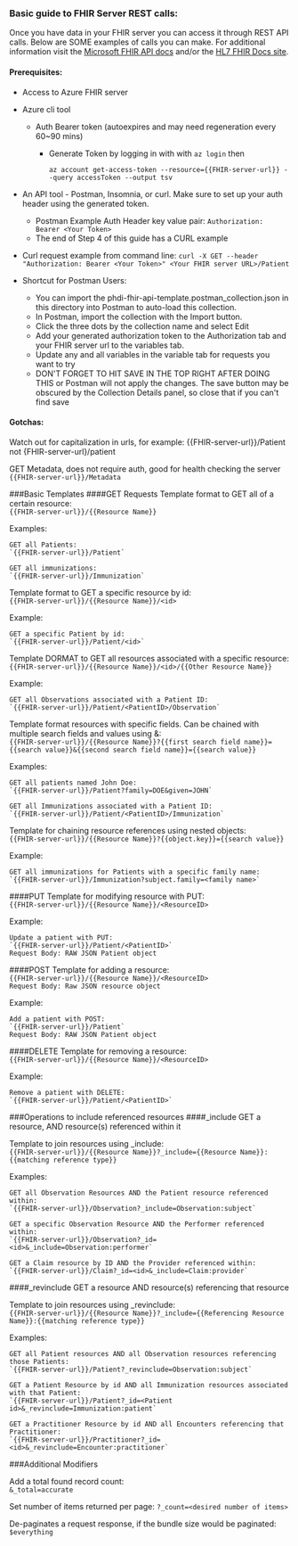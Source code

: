
### Basic guide to FHIR Server REST calls:
Once you have data in your FHIR server you can access it through REST API calls. Below are SOME examples of calls you can make.
For additional information visit the [Microsoft FHIR API docs](https://learn.microsoft.com/en-us/azure/healthcare-apis/fhir/fhir-rest-api-capabilities) and/or the [HL7 FHIR Docs site](https://build.fhir.org/).

#### Prerequisites:
- Access to Azure FHIR server

- Azure cli tool

  - Auth Bearer token (autoexpires and may need regeneration every 60~90 mins)

      - Generate Token by logging in with with `az login` then
   
        `az account get-access-token --resource={{FHIR-server-url}} --query accessToken --output tsv`

- An API tool - Postman, Insomnia, or curl. Make sure to set up your auth header using the generated token.
    - Postman Example Auth Header key value pair: `Authorization: Bearer <Your Token>`
    - The end of Step 4 of this guide has a CURL example

- Curl request example from command line: `curl -X GET --header "Authorization: Bearer <Your Token>" <Your FHIR server URL>/Patient`
  
- Shortcut for Postman Users:
  - You can import the phdi-fhir-api-template.postman_collection.json in this directory into Postman to auto-load this collection.
  - In Postman, import the collection with the Import button.
  - Click the three dots by the collection name and select Edit
  - Add your generated authorization token to the Authorization tab and your FHIR server url to the variables tab.
  - Update any and all variables in the variable tab for requests you want to try
  - DON'T FORGET TO HIT SAVE IN THE TOP RIGHT AFTER DOING THIS or Postman will not apply the changes. The save button may be obscured by the Collection Details panel, so close that if you can't find save 

#### Gotchas:
Watch out for capitalization in urls, for example:
{{FHIR-server-url}}/Patient not {FHIR-server-url}/patient

GET Metadata, does not require auth, good for health checking the server
`{{FHIR-server-url}}/Metadata`

###Basic Templates
####GET Requests
Template format to GET all of a certain resource:  
`{{FHIR-server-url}}/{{Resource Name}}`

Examples:

    GET all Patients:  
    `{{FHIR-server-url}}/Patient`
    
    GET all immunizations:  
    `{{FHIR-server-url}}/Immunization`


Template format to GET a specific resource by id:  
`{{FHIR-server-url}}/{{Resource Name}}/<id>`

Example:

    GET a specific Patient by id:  
    `{{FHIR-server-url}}/Patient/<id>`

Template DORMAT to GET all resources associated with a specific resource:  
`{{FHIR-server-url}}/{{Resource Name}}/<id>/{{Other Resource Name}}`

Example:

    GET all Observations associated with a Patient ID:  
    `{{FHIR-server-url}}/Patient/<PatientID>/Observation`

Template format resources with specific fields. Can be chained with multiple search fields and values using &:  
`{{FHIR-server-url}}/{{Resource Name}}?{{first search field name}}={{search value}}&{{second search field name}}={{search value}}`

Examples:

    GET all patients named John Doe:  
    `{{FHIR-server-url}}/Patient?family=DOE&given=JOHN`
    
    GET all Immunizations associated with a Patient ID:  
    `{{FHIR-server-url}}/Patient/<PatientID>/Immunization`

Template for chaining resource references using nested objects:  
`{{FHIR-server-url}}/{{Resource Name}}?{{object.key}}={{search value}}`

Example:

    GET all immunizations for Patients with a specific family name:  
    `{{FHIR-server-url}}/Immunization?subject.family=<family name>`

####PUT
Template for modifying resource with PUT:  
`{{FHIR-server-url}}/{{Resource Name}}/<ResourceID>`

Example:

    Update a patient with PUT:  
    `{{FHIR-server-url}}/Patient/<PatientID>`
    Request Body: RAW JSON Patient object

####POST
Template for adding a resource:  
`{{FHIR-server-url}}/{{Resource Name}}/<ResourceID>`   
`Request Body: Raw JSON resource object`

Example:

    Add a patient with POST:  
    `{{FHIR-server-url}}/Patient`
    Request Body: RAW JSON Patient object

####DELETE
Template for removing a resource:  
`{{FHIR-server-url}}/{{Resource Name}}/<ResourceID>`

Example:

    Remove a patient with DELETE:  
    `{{FHIR-server-url}}/Patient/<PatientID>`

###Operations to include referenced resources
####_include
GET a resource, AND resource(s) referenced within it

Template to join resources using _include:  
`{{FHIR-server-url}}/{{Resource Name}}?_include={{Resource Name}}:{{matching reference type}}`

Examples:

    GET all Observation Resources AND the Patient resource referenced within:  
    `{{FHIR-server-url}}/Observation?_include=Observation:subject`
    
    GET a specific Observation Resource AND the Performer referenced within:  
    `{{FHIR-server-url}}/Observation?_id=<id>&_include=Observation:performer`
    
    GET a Claim resource by ID AND the Provider referenced within:  
    `{{FHIR-server-url}}/Claim?_id=<id>&_include=Claim:provider`

####_revinclude
GET a resource AND resource(s) referencing that resource

Template to join resources using _revinclude:  
`{{FHIR-server-url}}/{{Resource Name}}?_include={{Referencing Resource Name}}:{{matching reference type}}`

Examples:

    GET all Patient resources AND all Observation resources referencing those Patients:  
    `{{FHIR-server-url}}/Patient?_revinclude=Observation:subject`
    
    GET a Patient Resource by id AND all Immunization resources associated with that Patient:  
    `{{FHIR-server-url}}/Patient?_id=<Patient id>&_revinclude=Immunization:patient`
    
    GET a Practitioner Resource by id AND all Encounters referencing that Practitioner:  
    `{{FHIR-server-url}}/Practitioner?_id=<id>&_revinclude=Encounter:practitioner`

###Additional Modifiers

Add a total found record count:  
`&_total=accurate`

Set number of items returned per page:
`?_count=<desired number of items>`

De-paginates a request response, if the bundle size would be paginated:  
`$everything`
